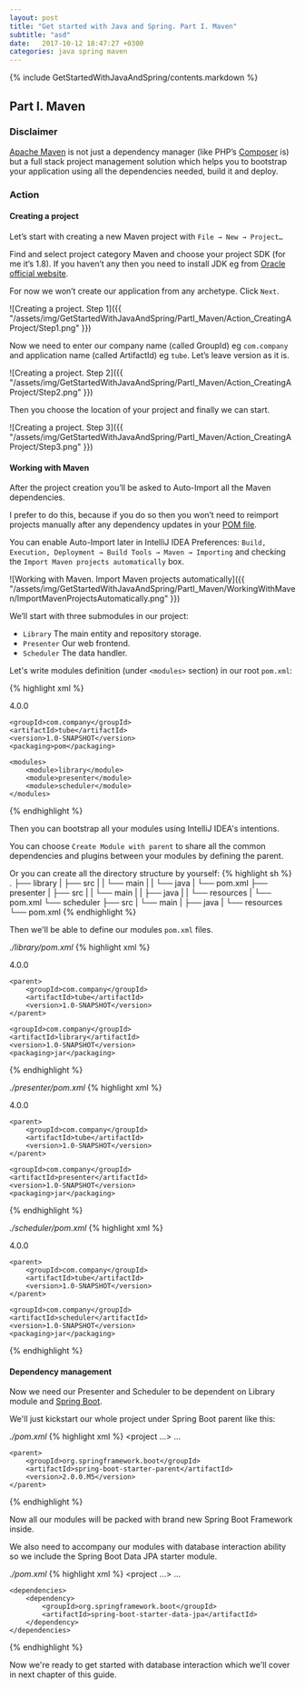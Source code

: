 ```yaml
---
layout: post
title: "Get started with Java and Spring. Part I. Maven"
subtitle: "asd"
date:   2017-10-12 18:47:27 +0300
categories: java spring maven
---
```

{% include GetStartedWithJavaAndSpring/contents.markdown %}

## Part I. Maven
### Disclaimer
[Apache Maven](https://maven.apache.org/) is not just a dependency manager (like PHP’s 
[Composer](https://getcomposer.org/) is) but a full stack project management solution which helps you to bootstrap 
your application using all the dependencies needed, build it and deploy.

### Action
#### Creating a project
Let’s start with creating a new Maven project with `File → New → Project…`

Find and select project category Maven and choose your project SDK (for me it’s 1.8).
If you haven’t any then you need to install JDK eg from 
[Oracle official website](http://www.oracle.com/technetwork/java/javase/downloads/index.html). 

For now we won’t create our application from any archetype. Click `Next`.

![Creating a project. Step 1]({{ "/assets/img/GetStartedWithJavaAndSpring/PartI_Maven/Action_CreatingAProject/Step1.png" }})

Now we need to enter our company name (called GroupId) eg `com.company` and application name (called ArtifactId) eg
`tube`. Let’s leave version as it is.

![Creating a project. Step 2]({{ "/assets/img/GetStartedWithJavaAndSpring/PartI_Maven/Action_CreatingAProject/Step2.png" }})

Then you choose the location of your project and finally we can start.

![Creating a project. Step 3]({{ "/assets/img/GetStartedWithJavaAndSpring/PartI_Maven/Action_CreatingAProject/Step3.png" }})

#### Working with Maven
After the project creation you’ll be asked to Auto-Import all the Maven dependencies.

I prefer to do this, because if you do so then you won’t need to reimport projects manually after any dependency
updates in your [POM file](https://maven.apache.org/guides/introduction/introduction-to-the-pom.html).

You can enable Auto-Import later in IntelliJ IDEA Preferences: `Build, Execution, Deployment → Build Tools → Maven →
Importing` and checking the `Import Maven projects automatically` box.

![Working with Maven. Import Maven projects automatically]({{ "/assets/img/GetStartedWithJavaAndSpring/PartI_Maven/WorkingWithMaven/ImportMavenProjectsAutomatically.png" }})

We’ll start with three submodules in our project:
* `Library` The main entity and repository storage.
* `Presenter` Our web frontend.
* `Scheduler` The data handler.

Let's write modules definition (under `<modules>` section) in our root `pom.xml`:

{% highlight xml %}
<?xml version="1.0" encoding="UTF-8"?>
<project xmlns="http://maven.apache.org/POM/4.0.0"
         xmlns:xsi="http://www.w3.org/2001/XMLSchema-instance"
         xsi:schemaLocation="http://maven.apache.org/POM/4.0.0 http://maven.apache.org/xsd/maven-4.0.0.xsd">
    <modelVersion>4.0.0</modelVersion>

    <groupId>com.company</groupId>
    <artifactId>tube</artifactId>
    <version>1.0-SNAPSHOT</version>
    <packaging>pom</packaging>

    <modules>
        <module>library</module>
        <module>presenter</module>
        <module>scheduler</module>
    </modules>
</project>
{% endhighlight %}

Then you can bootstrap all your modules using IntelliJ IDEA's intentions.

You can choose `Create Module with parent` to share all the common dependencies and plugins between your modules by
defining the parent.

Or you can create all the directory structure by yourself:
{% highlight sh %}
.
├── library
|   ├── src
|   |   └── main
|   |       └── java
|   └── pom.xml
├── presenter
|   ├── src
|   |   └── main
|   |       ├── java
|   |       └── resources
|   └── pom.xml
└── scheduler
    ├── src
    |   └── main
    |       ├── java
    |       └── resources
    └── pom.xml
{% endhighlight %}

Then we'll be able to define our modules `pom.xml` files.

_./library/pom.xml_
{% highlight xml %}
<?xml version="1.0" encoding="UTF-8"?>
<project xmlns="http://maven.apache.org/POM/4.0.0"
         xmlns:xsi="http://www.w3.org/2001/XMLSchema-instance"
         xsi:schemaLocation="http://maven.apache.org/POM/4.0.0 http://maven.apache.org/xsd/maven-4.0.0.xsd">
    <modelVersion>4.0.0</modelVersion>

    <parent>
        <groupId>com.company</groupId>
        <artifactId>tube</artifactId>
        <version>1.0-SNAPSHOT</version>
    </parent>

    <groupId>com.company</groupId>
    <artifactId>library</artifactId>
    <version>1.0-SNAPSHOT</version>
    <packaging>jar</packaging>
</project>
{% endhighlight %}

_./presenter/pom.xml_
{% highlight xml %}
<?xml version="1.0" encoding="UTF-8"?>
<project xmlns="http://maven.apache.org/POM/4.0.0"
         xmlns:xsi="http://www.w3.org/2001/XMLSchema-instance"
         xsi:schemaLocation="http://maven.apache.org/POM/4.0.0 http://maven.apache.org/xsd/maven-4.0.0.xsd">
    <modelVersion>4.0.0</modelVersion>

    <parent>
        <groupId>com.company</groupId>
        <artifactId>tube</artifactId>
        <version>1.0-SNAPSHOT</version>
    </parent>

    <groupId>com.company</groupId>
    <artifactId>presenter</artifactId>
    <version>1.0-SNAPSHOT</version>
    <packaging>jar</packaging>
</project>
{% endhighlight %}

_./scheduler/pom.xml_
{% highlight xml %}
<?xml version="1.0" encoding="UTF-8"?>
<project xmlns="http://maven.apache.org/POM/4.0.0"
         xmlns:xsi="http://www.w3.org/2001/XMLSchema-instance"
         xsi:schemaLocation="http://maven.apache.org/POM/4.0.0 http://maven.apache.org/xsd/maven-4.0.0.xsd">
    <modelVersion>4.0.0</modelVersion>

    <parent>
        <groupId>com.company</groupId>
        <artifactId>tube</artifactId>
        <version>1.0-SNAPSHOT</version>
    </parent>

    <groupId>com.company</groupId>
    <artifactId>scheduler</artifactId>
    <version>1.0-SNAPSHOT</version>
    <packaging>jar</packaging>
</project>
{% endhighlight %}

#### Dependency management
Now we need our Presenter and Scheduler to be dependent on Library module and
[Spring Boot](https://projects.spring.io/spring-boot/).

We'll just kickstart our whole project under Spring Boot parent like this:

_./pom.xml_
{% highlight xml %}
<project …>
    …

    <parent>
        <groupId>org.springframework.boot</groupId>
        <artifactId>spring-boot-starter-parent</artifactId>
        <version>2.0.0.M5</version>
    </parent>
</project>
{% endhighlight %}

Now all our modules will be packed with brand new Spring Boot Framework inside. 

We also need to accompany our modules with database interaction ability so we include the Spring Boot Data JPA starter
module.

_./pom.xml_
{% highlight xml %}
<project …>
    …

    <dependencies>
        <dependency>
            <groupId>org.springframework.boot</groupId>
            <artifactId>spring-boot-starter-data-jpa</artifactId>
        </dependency>
    </dependencies>
</project>
{% endhighlight %}

Now we're ready to get started with database interaction which we'll cover in next chapter of this guide.

